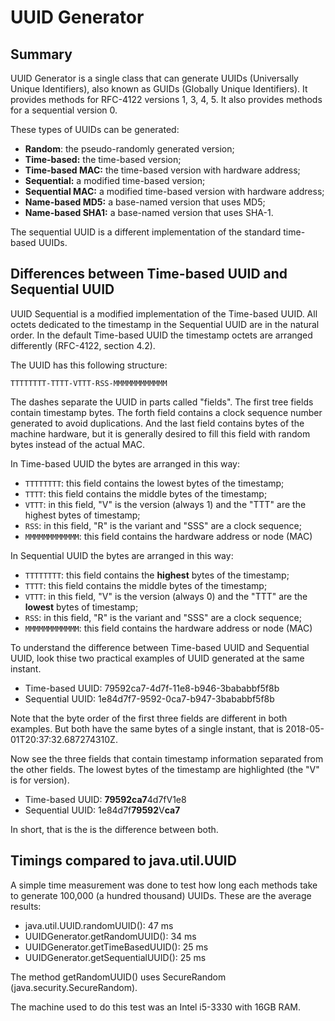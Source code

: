 
UUID Generator
======================================================

Summary
------------------------------------------------------

UUID Generator is a single class that can generate UUIDs (Universally Unique Identifiers), also known as GUIDs (Globally Unique Identifiers). It provides methods for RFC-4122 versions 1, 3, 4, 5. It also provides methods for a sequential version 0.

These types of UUIDs can be generated:

* __Random__: the pseudo-randomly generated version;
* __Time-based:__ the time-based version;
* __Time-based MAC:__ the time-based version with hardware address;
* __Sequential:__ a modified time-based version;
* __Sequential MAC:__ a modified time-based version with hardware address;
* __Name-based MD5:__ a base-named version that uses MD5;
* __Name-based SHA1:__ a base-named version that uses SHA-1.

The sequential UUID is a different implementation of the standard time-based UUIDs.

Differences between Time-based UUID and Sequential UUID
------------------------------------------------------

UUID Sequential is a modified implementation of the Time-based UUID. All octets dedicated to the timestamp in the Sequential UUID are in the natural order. In the default Time-based UUID the timestamp octets are arranged differently (RFC-4122, section 4.2).

The UUID has this following structure:

`
TTTTTTTT-TTTT-VTTT-RSS-MMMMMMMMMMMM
`

The dashes separate the UUID in parts called "fields". The first tree fields contain timestamp bytes. The forth field contains a clock sequence number generated to avoid duplications. And the last field contains bytes of the machine hardware, but it is generally desired to fill this field with random bytes instead of the actual MAC.

In Time-based UUID the bytes are arranged in this way:

* `TTTTTTTT`: this field contains the lowest bytes of the timestamp;
* `TTTT`: this field contains the middle bytes of the timestamp;
* `VTTT`: in this field, "V" is the version (always 1) and the "TTT" are the highest bytes of timestamp;
* `RSS`: in this field, "R" is the variant and "SSS" are a clock sequence;
* `MMMMMMMMMMMM`: this field contains the hardware address or node (MAC)

In Sequential UUID the bytes are arranged in this way:

* `TTTTTTTT`: this field contains the **highest** bytes of the timestamp;
* `TTTT`: this field contains the middle bytes of the timestamp;
* `VTTT`: in this field, "V" is the version (always 0) and the "TTT" are the **lowest** bytes of timestamp;
* `RSS`: in this field, "R" is the variant and "SSS" are a clock sequence;
* `MMMMMMMMMMMM`: this field contains the hardware address or node (MAC)

To understand the difference between Time-based UUID and Sequential UUID, look thise two practical examples of UUID generated at the same instant.

* Time-based UUID:  79592ca7-4d7f-11e8-b946-3bababbf5f8b
* Sequential UUID: 1e84d7f7-9592-0ca7-b947-3bababbf5f8b

Note that the byte order of the first three fields are different in both examples. But both have the same bytes of a single instant, that is 2018-05-01T20:37:32.687274310Z.

Now see the three fields that contain timestamp information separated from the other fields. The lowest bytes of the timestamp are highlighted (the "V" is for version).

* Time-based UUID: **79592ca7**4d7fV1e8
* Sequential UUID: 1e84d7f**79592**V**ca7**

In short, that is the is the difference between both.

Timings compared to java.util.UUID
------------------------------------------------------

A simple time measurement was done to test how long each methods take to generate 100,000 (a hundred thousand) UUIDs. These are the average results:

* java.util.UUID.randomUUID(): 47 ms
* UUIDGenerator.getRandomUUID(): 34 ms
* UUIDGenerator.getTimeBasedUUID(): 25 ms
* UUIDGenerator.getSequentialUUID(): 25 ms

The method getRandomUUID() uses SecureRandom (java.security.SecureRandom).

The machine used to do this test was an Intel i5-3330 with 16GB RAM.

